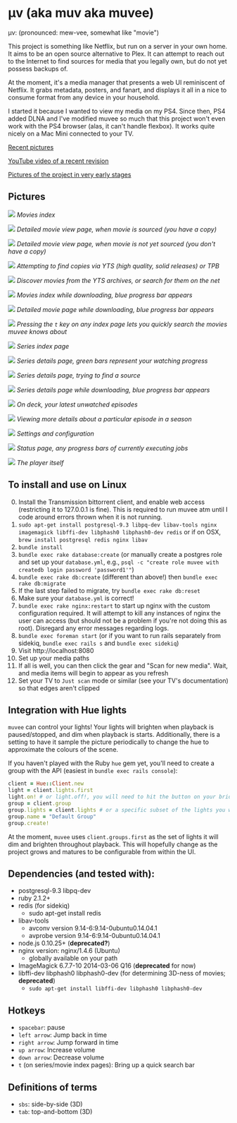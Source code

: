 μv (aka muv aka muvee)
===

μv: (pronounced: mew-vee, somewhat like "movie")

This project is something like Netflix, but run on a server in your own home.  It aims to be an open source alternative to Plex. It can attempt to reach out to the Internet to find sources for media that you legally own, but do not yet possess backups of.

At the moment, it's a media manager that presents a web UI reminiscent of Netflix.  It grabs metadata, posters, and fanart, and displays it all in a nice to consume format from any device in your household.

I started it because I wanted to view my media on my PS4.  Since then, PS4 added DLNA and I've modified muvee so much that this project won't even work with the PS4 browser (alas, it can't handle flexbox).  It works quite nicely on a Mac Mini connected to your TV.

[Recent pictures](http://imgur.com/a/DwAuU)

[YouTube video of a recent revision](https://www.youtube.com/watch?v=1tevKG6u1qM&html5=1)

[Pictures of the project in very early stages](http://imgur.com/a/2wBvh)

Pictures
---
![](http://i.imgur.com/hF34OQD.jpg)
_Movies index_

![](http://i.imgur.com/KYXjST4.jpg)
_Detailed movie view page, when movie is sourced (you have a copy)_

![](http://i.imgur.com/HXxaBe5.jpg)
_Detailed movie view page, when movie is not yet sourced (you don't have a copy)_

![](http://i.imgur.com/CofpprC.jpg)
_Attempting to find copies via YTS (high quality, solid releases) or TPB_

![](http://i.imgur.com/DyqHsKO.jpg)
_Discover movies from the YTS archives, or search for them on the net_

![](http://i.imgur.com/SjCLDzW.jpg)
_Movies index while downloading, blue progress bar appears_

![](http://i.imgur.com/guLrAhy.png)
_Detailed movie page while downloading, blue progress bar appears_

![](http://i.imgur.com/e8WO4k4.jpg)
_Pressing the `t` key on any index page lets you quickly search the movies muvee knows about_

![](http://i.imgur.com/D6QYoF4.jpg)
_Series index page_

![](http://i.imgur.com/uoTOnwQ.jpg)
_Series details page, green bars represent your watching progress_

![](http://i.imgur.com/x7wyRSz.jpg)
_Series details page, trying to find a source_

![](http://i.imgur.com/8s1RNqD.jpg)
_Series details page while downloading, blue progress bar appears_

![](http://i.imgur.com/dddCOoB.jpg)
_On deck, your latest unwatched episodes_

![](http://i.imgur.com/JvXkr5e.jpg)
_Viewing more details about a particular episode in a season_

![](http://i.imgur.com/FAetn4G.png)
_Settings and configuration_

![](http://i.imgur.com/jjRnc1E.png)
_Status page, any progress bars of currently executing jobs_

![](http://i.imgur.com/KO5dUKM.jpg)
_The player itself_

To install and use on Linux
---
0. Install the Transmission bittorrent client, and enable web access (restricting it to 127.0.0.1 is fine). This is required to run muvee atm until I code around errors thrown when it is not running.
1. `sudo apt-get install postgresql-9.3 libpq-dev libav-tools nginx imagemagick libffi-dev libphash0 libphash0-dev redis` or if on OSX, `brew install postgresql redis nginx libav`
2. `bundle install`
3. `bundle exec rake database:create` (or manually create a postgres role and set up your `database.yml`, e.g., `psql -c "create role muvee with createdb login password 'password1'"`)
4. `bundle exec rake db:create` (different than above!) then `bundle exec rake db:migrate`
5. If the last step failed to migrate, try `bundle exec rake db:reset`
6. Make sure your `database.yml` is correct!
7. `bundle exec rake nginx:restart` to start up nginx with the custom configuration required.  It will attempt to kill any instances of nginx the user can access (but should not be a problem if you're not doing this as root).  Disregard any error messages regarding logs.
8. `bundle exec foreman start` (or if you want to run rails separately from sidekiq, `bundle exec rails s` and `bundle exec sidekiq`)
9. Visit http://localhost:8080
10. Set up your media paths
11. If all is well, you can then click the gear and "Scan for new media".  Wait, and media items will begin to appear as you refresh
12. Set your TV to `Just scan` mode or similar (see your TV's documentation) so that edges aren't clipped

Integration with Hue lights
---

`muvee` can control your lights!  Your lights will brighten when playback is paused/stopped, and dim when playback is starts.  Additionally, there is a setting to have it sample the picture periodically to change the hue to approximate the colours of the scene.

If you haven't played with the Ruby `hue` gem yet, you'll need to create a group with the API (easiest in `bundle exec rails console`):

```ruby
client = Hue::Client.new
light = client.lights.first
light.on! # or light.off!, you will need to hit the button on your bridge, then try these commands again until it works
group = client.group
group.lights = client.lights # or a specific subset of the lights you want to control
group.name = "Default Group"
group.create!
```

At the moment, `muvee` uses `client.groups.first` as the set of lights it will dim and brighten throughout playback.  This will hopefully change as the project grows and matures to be configurable from within the UI.

Dependencies (and tested with):
---

- postgresql-9.3 libpq-dev
- ruby 2.1.2+
- redis (for sidekiq)
  - sudo apt-get install redis
- libav-tools
  - avconv version 9.14-6:9.14-0ubuntu0.14.04.1
  - avprobe version 9.14-6:9.14-0ubuntu0.14.04.1
- node.js 0.10.25+ (**deprecated?**)
- nginx version: nginx/1.4.6 (Ubuntu)
  - globally available on your path
- ImageMagick 6.7.7-10 2014-03-06 Q16 (**deprecated** for now)
- libffi-dev libphash0 libphash0-dev (for determining 3D-ness of movies; **deprecated**)
  - `sudo apt-get install libffi-dev libphash0 libphash0-dev`

Hotkeys
---
- `spacebar`: pause
- `left arrow`: Jump back in time
- `right arrow`: Jump forward in time
- `up arrow`: Increase volume
- `down arrow`: Decrease volume
- `t` (on series/movie index pages): Bring up a quick search bar

Definitions of terms
---
- `sbs`: side-by-side (3D)
- `tab`: top-and-bottom (3D)
